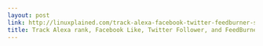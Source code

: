 ```yaml
---
layout: post
link: http://linuxplained.com/track-alexa-facebook-twitter-feedburner-stats/
title: Track Alexa rank, Facebook Like, Twitter Follower, and FeedBurner Subscriber counts
---
```

